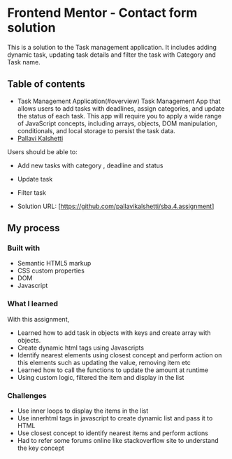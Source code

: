 # Frontend Mentor - Contact form solution

This is a solution to the Task management application. It includes adding dynamic task, updating task details and filter the task with Category and Task name.

## Table of contents

- Task Management Application(#overview)
  Task Management App that allows users to add tasks with deadlines, assign categories, and update the status of each task. This app will require you to apply a wide range of JavaScript concepts, including arrays, objects, DOM manipulation, conditionals, and local storage to persist the task data.
- [Pallavi Kalshetti](#author)


Users should be able to:

- Add new tasks with category , deadline and status
- Update task
- Filter task


- Solution URL: [https://github.com/pallavikalshetti/sba.4.assignment]

## My process

### Built with

- Semantic HTML5 markup
- CSS custom properties
- DOM
- Javascript

### What I learned

With this assignment, 
- Learned how to add task in objects with keys and create array with objects.
- Create dynamic html tags using Javascripts
- Identify nearest elements using closest concept and perform action on this elements such as updating the value, removing item etc
- Learned how to call the functions to update the amount at runtime
- Using custom logic, filtered the item and display in the list

### Challenges
- Use inner loops to display the items in the list
- Use innerhtml tags in javascript to create dynamic list and pass it to HTML
- Use closest concept to identify nearest items and perform actions
- Had to refer some forums online like stackoverflow site to understand the key concept

